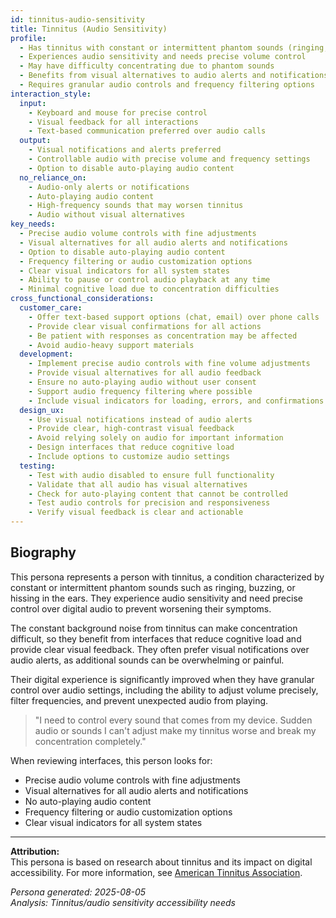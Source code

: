 ```yaml
---
id: tinnitus-audio-sensitivity 
title: Tinnitus (Audio Sensitivity)
profile:
  - Has tinnitus with constant or intermittent phantom sounds (ringing, buzzing, hissing)
  - Experiences audio sensitivity and needs precise volume control
  - May have difficulty concentrating due to phantom sounds
  - Benefits from visual alternatives to audio alerts and notifications
  - Requires granular audio controls and frequency filtering options
interaction_style:
  input:
    - Keyboard and mouse for precise control
    - Visual feedback for all interactions
    - Text-based communication preferred over audio calls
  output:
    - Visual notifications and alerts preferred
    - Controllable audio with precise volume and frequency settings
    - Option to disable auto-playing audio content
  no_reliance_on:
    - Audio-only alerts or notifications
    - Auto-playing audio content
    - High-frequency sounds that may worsen tinnitus
    - Audio without visual alternatives
key_needs:
  - Precise audio volume controls with fine adjustments
  - Visual alternatives for all audio alerts and notifications
  - Option to disable auto-playing audio content
  - Frequency filtering or audio customization options
  - Clear visual indicators for all system states
  - Ability to pause or control audio playback at any time
  - Minimal cognitive load due to concentration difficulties
cross_functional_considerations:
  customer_care:
    - Offer text-based support options (chat, email) over phone calls
    - Provide clear visual confirmations for all actions
    - Be patient with responses as concentration may be affected
    - Avoid audio-heavy support materials
  development:
    - Implement precise audio controls with fine volume adjustments
    - Provide visual alternatives for all audio feedback
    - Ensure no auto-playing audio without user consent
    - Support audio frequency filtering where possible
    - Include visual indicators for loading, errors, and confirmations
  design_ux:
    - Use visual notifications instead of audio alerts
    - Provide clear, high-contrast visual feedback
    - Avoid relying solely on audio for important information
    - Design interfaces that reduce cognitive load
    - Include options to customize audio settings
  testing:
    - Test with audio disabled to ensure full functionality
    - Validate that all audio has visual alternatives
    - Check for auto-playing content that cannot be controlled
    - Test audio controls for precision and responsiveness
    - Verify visual feedback is clear and actionable
---
```


## Biography

This persona represents a person with tinnitus, a condition characterized by constant or intermittent phantom sounds such as ringing, buzzing, or hissing in the ears. They experience audio sensitivity and need precise control over digital audio to prevent worsening their symptoms.

The constant background noise from tinnitus can make concentration difficult, so they benefit from interfaces that reduce cognitive load and provide clear visual feedback. They often prefer visual notifications over audio alerts, as additional sounds can be overwhelming or painful.

Their digital experience is significantly improved when they have granular control over audio settings, including the ability to adjust volume precisely, filter frequencies, and prevent unexpected audio from playing.

> "I need to control every sound that comes from my device. Sudden audio or sounds I can't adjust make my tinnitus worse and break my concentration completely."

When reviewing interfaces, this person looks for:
- Precise audio volume controls with fine adjustments
- Visual alternatives for all audio alerts and notifications
- No auto-playing audio content
- Frequency filtering or audio customization options
- Clear visual indicators for all system states

---

**Attribution:**  
This persona is based on research about tinnitus and its impact on digital accessibility. For more information, see [American Tinnitus Association](https://www.ata.org/).

*Persona generated: 2025-08-05*  
*Analysis: Tinnitus/audio sensitivity accessibility needs*
